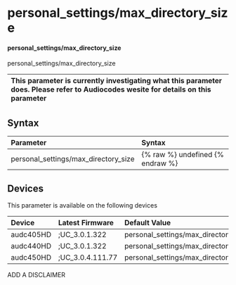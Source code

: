 ﻿---
description: personal_settings/max_directory_size
search: false
---

# personal_settings/max_directory_size

#### personal_settings/max_directory_size

personal_settings/max_directory_size


| This parameter is currently investigating what this parameter does. Please refer to Audiocodes wesite for details on this parameter | 
| :--- |

## Syntax
| Parameter | Syntax |
| :--- | :--- |
|personal_settings/max_directory_size | {% raw %} undefined {% endraw %}|

## Devices
This parameter is available on the following devices

| Device | Latest Firmware | Default Value |
|:---|:---|:---|
| audc405HD | ;UC_3.0.1.322 | personal_settings/max_directory_size=700 
| audc440HD | ;UC_3.0.1.322 | personal_settings/max_directory_size=700 
| audc450HD | ;UC_3.0.4.111.77 | personal_settings/max_directory_size=700 

ADD A DISCLAIMER
